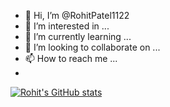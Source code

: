- 👋 Hi, I’m @RohitPatel1122
- 👀 I’m interested in ...
- 🌱 I’m currently learning ...
- 💞️ I’m looking to collaborate on ...
- 📫 How to reach me ...
- 
[![Rohit's GitHub stats](https://github-readme-stats.vercel.app/api?username=RohitPatel1122)](https://github.com/RohitPatel1122)
